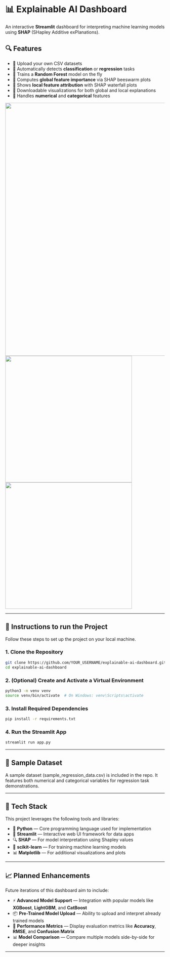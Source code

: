 # 📊 Explainable AI Dashboard

An interactive **Streamlit** dashboard for interpreting machine learning models using **SHAP** (SHapley Additive exPlanations).

## 🔍 Features

- 📁 Upload your own CSV datasets  
- 🧠 Automatically detects **classification** or **regression** tasks  
- 🌲 Trains a **Random Forest** model on the fly  
- 🧮 Computes **global feature importance** via SHAP beeswarm plots  
- 🔬 Shows **local feature attribution** with SHAP waterfall plots  
- 💾 Downloadable visualizations for both global and local explanations  
- 🧠 Handles **numerical** and **categorical** features  

<p float="left">
  <img src="https://github.com/user-attachments/assets/a93ed0c3-50c5-431f-b5a2-f6eeb8edfe81" width="800"/>
  <img src="https://github.com/user-attachments/assets/59db57e0-9895-467c-b372-bcc625122116" width="400"/>
  <img src="https://github.com/user-attachments/assets/b62a4d67-d8f6-4f5b-a22d-a3b088de8064" width="400"/>
</p>

---

## 🚀 Instructions to run the Project

Follow these steps to set up the project on your local machine.

### 1. Clone the Repository

```bash
git clone https://github.com/YOUR_USERNAME/explainable-ai-dashboard.git
cd explainable-ai-dashboard
```

### 2. (Optional) Create and Activate a Virtual Environment

```bash
python3 -m venv venv
source venv/bin/activate  # On Windows: venv\Scripts\activate
```

### 3. Install Required Dependencies

```bash
pip install -r requirements.txt
```

### 4. Run the Streamlit App

```bash
streamlit run app.py
```

---

## 🧪 Sample Dataset

A sample dataset (sample_regression_data.csv) is included in the repo. It features both numerical and categorical variables for regression task demonstrations.

---

## 🧰 Tech Stack

This project leverages the following tools and libraries:

- 🐍 **Python** — Core programming language used for implementation
- 🎈 **Streamlit** — Interactive web UI framework for data apps
- 🔍 **SHAP** — For model interpretation using Shapley values
- 🧠 **scikit-learn** — For training machine learning models
- 📊 **Matplotlib** — For additional visualizations and plots

---

## 📈 Planned Enhancements

Future iterations of this dashboard aim to include:

- ⚡ **Advanced Model Support** — Integration with popular models like **XGBoost**, **LightGBM**, and **CatBoost**
- 📦 **Pre-Trained Model Upload** — Ability to upload and interpret already trained models
- 📏 **Performance Metrics** — Display evaluation metrics like **Accuracy**, **RMSE**, and **Confusion Matrix**
- 📊 **Model Comparison** — Compare multiple models side-by-side for deeper insights

---
  
